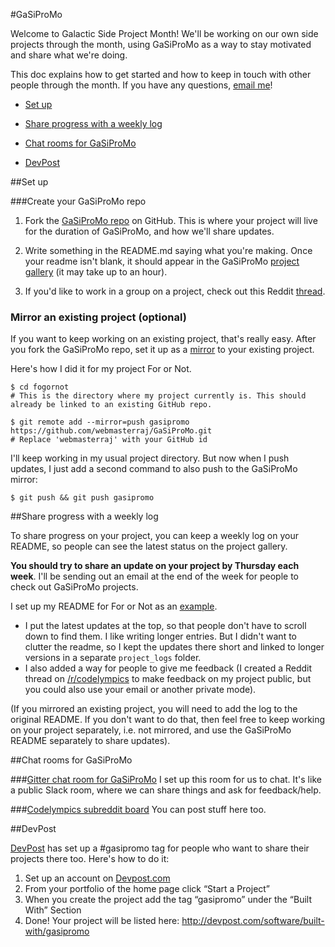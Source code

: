 #GaSiProMo

Welcome to Galactic Side Project Month! We'll be working on our own side projects through the month, using GaSiProMo as a way to stay motivated and share what we're doing.

This doc explains how to get started and how to keep in touch with other people through the month. If you have any questions, [email me](mailto:raj@codelympics.io)!

* [Set up](#setup)

* [Share progress with a weekly log](#log)

* [Chat rooms for GaSiProMo](#touch)

* [DevPost](#devpost)

##Set up<a id = "setup"></a>

###Create your GaSiProMo repo
1. Fork the [GaSiProMo repo](https://github.com/codelympics/GaSiProMo) on GitHub. This is where your project will live for the duration of GaSiProMo, and how we'll share updates.

2. Write something in the README.md saying what you're making. Once your readme isn't blank, it should appear in the GaSiProMo [project gallery](https://codelympics.io/projects/3/gallery) (it may take up to an hour). 

3. If you'd like to work in a group on a project, check out this Reddit [thread](https://www.reddit.com/r/codelympics/comments/3ox4o8/gasipromo_post_for_people_looking_to_make_or_join/).

### Mirror an existing project (optional)

If you want to keep working on an existing project, that's really easy. After you fork the GaSiProMo repo, set it up as a [mirror](https://help.github.com/articles/duplicating-a-repository/) to your existing project. 

Here's how I did it for my project For or Not. 

	$ cd fogornot
	# This is the directory where my project currently is. This should already be linked to an existing GitHub repo.

	$ git remote add --mirror=push gasipromo https://github.com/webmasterraj/GaSiProMo.git
	# Replace 'webmasterraj' with your GitHub id
	
I'll keep working in my usual project directory. But now when I push updates, I just add a second command to also push to the GaSiProMo mirror:

	$ git push && git push gasipromo


##Share progress with a weekly log<a id = "log"></a>

To share progress on your project, you can keep a weekly log on your README, so people can see the latest status on the project gallery.

**You should try to share an update on your project by Thursday each week**. I'll be sending out an email at the end of the week for people to check out GaSiProMo projects.

I set up my README for For or Not as an [example](https://github.com/webmasterraj/FogOrNot/blob/master/README.md). 

* I put the latest updates at the top, so that people don't have to scroll down to find them. I like writing longer entries. But I didn't want to clutter the readme, so I kept the updates there short and linked to longer versions in a separate `project_logs` folder.
* I also added a way for people to give me feedback (I created a Reddit thread on [/r/codelympics](http://www.reddit.com/r/codelympics) to make feedback on my project public, but you could also use your email or another private mode).

(If you mirrored an existing project, you will need to add the log to the original README. If you don't want to do that, then feel free to keep working on your project separately, i.e. not mirrored, and use the GaSiProMo README separately to share updates). 

##Chat rooms for GaSiProMo<a id = "touch"></a>

###[Gitter chat room for GaSiProMo](https://gitter.im/codelympics/GaSiProMo)
I set up this room for us to chat. It's like a public Slack room, where we can share things and ask for feedback/help.

###[Codelympics subreddit board](http://www.reddit.com/r/codelympics)
You can post stuff here too.


##DevPost

[DevPost](http://devpost.com/) has set up a #gasipromo tag for people who want to share their projects there too. Here's how to do it:

1. Set up an account on [Devpost.com](http://devpost.com/)
2. From your portfolio of the home page click “Start a Project” 
3. When you create the project add the tag “gasipromo” under the “Built With” Section
4. Done! Your project will be listed here: http://devpost.com/software/built-with/gasipromo
